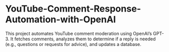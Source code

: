 # YouTube-Comment-Response-Automation-with-OpenAI
This project automates YouTube comment moderation using OpenAI’s GPT-3. It fetches comments, analyzes them to determine if a reply is needed (e.g., questions or requests for advice), and updates a database.
